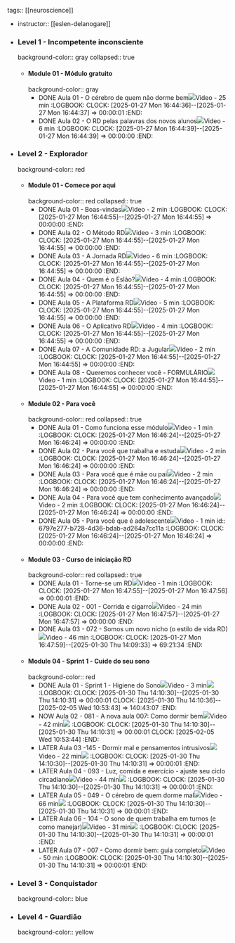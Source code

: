 tags:: [[neuroscience]]

- instructor:: [[eslen-delanogare]]
- ### Level 1 - Incompetente inconsciente
  background-color:: gray
  collapsed:: true
	- #### Module 01 - Módulo gratuito
	  background-color:: gray
		- DONE Aula 01 - O cérebro de quem não dorme bem![](https://ambiente.reservatoriodedopamina.com.br/assets/images/ic-check.svg)Video - 25 min
		  :LOGBOOK:
		  CLOCK: [2025-01-27 Mon 16:44:36]--[2025-01-27 Mon 16:44:37] =>  00:00:01
		  :END:
		- DONE Aula 02 - O RD pelas palavras dos novos alunos![](https://ambiente.reservatoriodedopamina.com.br/assets/images/ic-check.svg)Video - 6 min
		  :LOGBOOK:
		  CLOCK: [2025-01-27 Mon 16:44:39]--[2025-01-27 Mon 16:44:39] =>  00:00:00
		  :END:
- ### Level 2 - Explorador
  background-color:: red
	- #### Module 01 - Comece por aqui
	  background-color:: red
	  collapsed:: true
		- DONE Aula 01 - Boas-vindas![](https://ambiente.reservatoriodedopamina.com.br/assets/images/ic-check.svg)Video - 2 min
		  :LOGBOOK:
		  CLOCK: [2025-01-27 Mon 16:44:55]--[2025-01-27 Mon 16:44:55] =>  00:00:00
		  :END:
		- DONE Aula 02 - O Método RD![](https://ambiente.reservatoriodedopamina.com.br/assets/images/ic-check.svg)Video - 3 min
		  :LOGBOOK:
		  CLOCK: [2025-01-27 Mon 16:44:55]--[2025-01-27 Mon 16:44:55] =>  00:00:00
		  :END:
		- DONE Aula 03 - A Jornada RD![](https://ambiente.reservatoriodedopamina.com.br/assets/images/ic-check.svg)Video - 6 min
		  :LOGBOOK:
		  CLOCK: [2025-01-27 Mon 16:44:55]--[2025-01-27 Mon 16:44:55] =>  00:00:00
		  :END:
		- DONE Aula 04 - Quem é o Eslão?![](https://ambiente.reservatoriodedopamina.com.br/assets/images/ic-check.svg)Video - 4 min
		  :LOGBOOK:
		  CLOCK: [2025-01-27 Mon 16:44:55]--[2025-01-27 Mon 16:44:55] =>  00:00:00
		  :END:
		- DONE Aula 05 - A Plataforma RD![](https://ambiente.reservatoriodedopamina.com.br/assets/images/ic-check.svg)Video - 5 min
		  :LOGBOOK:
		  CLOCK: [2025-01-27 Mon 16:44:55]--[2025-01-27 Mon 16:44:55] =>  00:00:00
		  :END:
		- DONE Aula 06 - O Aplicativo RD![](https://ambiente.reservatoriodedopamina.com.br/assets/images/ic-check.svg)Video - 4 min
		  :LOGBOOK:
		  CLOCK: [2025-01-27 Mon 16:44:55]--[2025-01-27 Mon 16:44:55] =>  00:00:00
		  :END:
		- DONE Aula 07 - A Comunidade RD: a Jugular![](https://ambiente.reservatoriodedopamina.com.br/assets/images/ic-check.svg)Video - 2 min
		  :LOGBOOK:
		  CLOCK: [2025-01-27 Mon 16:44:55]--[2025-01-27 Mon 16:44:55] =>  00:00:00
		  :END:
		- DONE Aula 08 - Queremos conhecer você - FORMULÁRIO![](https://ambiente.reservatoriodedopamina.com.br/assets/images/ic-check.svg)Video - 1 min
		  :LOGBOOK:
		  CLOCK: [2025-01-27 Mon 16:44:55]--[2025-01-27 Mon 16:44:55] =>  00:00:00
		  :END:
	- #### Module 02 - Para você
	  background-color:: red
	  collapsed:: true
		- DONE Aula 01 - Como funciona esse módulo![](https://ambiente.reservatoriodedopamina.com.br/assets/images/ic-check.svg)Video - 1 min
		  :LOGBOOK:
		  CLOCK: [2025-01-27 Mon 16:46:24]--[2025-01-27 Mon 16:46:24] =>  00:00:00
		  :END:
		- DONE Aula 02 - Para você que trabalha e estuda![](https://ambiente.reservatoriodedopamina.com.br/assets/images/ic-check.svg)Video - 2 min
		  :LOGBOOK:
		  CLOCK: [2025-01-27 Mon 16:46:24]--[2025-01-27 Mon 16:46:24] =>  00:00:00
		  :END:
		- DONE Aula 03 - Para você que é mãe ou pai![](https://ambiente.reservatoriodedopamina.com.br/assets/images/ic-check.svg)Video - 2 min
		  :LOGBOOK:
		  CLOCK: [2025-01-27 Mon 16:46:24]--[2025-01-27 Mon 16:46:24] =>  00:00:00
		  :END:
		- DONE Aula 04 - Para você que tem conhecimento avançado![](https://ambiente.reservatoriodedopamina.com.br/assets/images/ic-check.svg)Video - 2 min
		  :LOGBOOK:
		  CLOCK: [2025-01-27 Mon 16:46:24]--[2025-01-27 Mon 16:46:24] =>  00:00:00
		  :END:
		- DONE Aula 05 - Para você que é adolescente![](https://ambiente.reservatoriodedopamina.com.br/assets/images/ic-check.svg)Video - 1 min
		  id:: 6797e277-b728-4d36-bdab-ad264a7cc11a
		  :LOGBOOK:
		  CLOCK: [2025-01-27 Mon 16:46:24]--[2025-01-27 Mon 16:46:24] =>  00:00:00
		  :END:
	- #### Module 03 - Curso de iniciação RD
	  background-color:: red
	  collapsed:: true
		- DONE Aula 01 - Torne-se um RD![](https://ambiente.reservatoriodedopamina.com.br/assets/images/ic-check.svg)Video - 1 min
		  :LOGBOOK:
		  CLOCK: [2025-01-27 Mon 16:47:55]--[2025-01-27 Mon 16:47:56] =>  00:00:01
		  :END:
		- DONE Aula 02 - 001 - Corrida e cigarro![](https://ambiente.reservatoriodedopamina.com.br/assets/images/ic-check.svg)Video - 24 min
		  :LOGBOOK:
		  CLOCK: [2025-01-27 Mon 16:47:57]--[2025-01-27 Mon 16:47:57] =>  00:00:00
		  :END:
		- DONE Aula 03 - 072 - Somos um novo nicho (o estilo de vida RD)![](https://ambiente.reservatoriodedopamina.com.br/assets/images/ic-play-list.svg)Video - 46 min
		  :LOGBOOK:
		  CLOCK: [2025-01-27 Mon 16:47:59]--[2025-01-30 Thu 14:09:33] =>  69:21:34
		  :END:
	- #### Module 04 - Sprint 1 - Cuide do seu sono
	  background-color:: red
		- DONE Aula 01 - Sprint 1 - Higiene do Sono![](https://ambiente.reservatoriodedopamina.com.br/assets/images/ic-play-list.svg)Video - 3 min![](https://ambiente.reservatoriodedopamina.com.br/assets/images/ic-lock-lesson.svg)
		  :LOGBOOK:
		  CLOCK: [2025-01-30 Thu 14:10:30]--[2025-01-30 Thu 14:10:31] =>  00:00:01
		  CLOCK: [2025-01-30 Thu 14:10:36]--[2025-02-05 Wed 10:53:43] =>  140:43:07
		  :END:
		- NOW Aula 02 - 081 - A nova aula 007: Como dormir bem![](https://ambiente.reservatoriodedopamina.com.br/assets/images/ic-play-list.svg)Video - 42 min![](https://ambiente.reservatoriodedopamina.com.br/assets/images/ic-lock-lesson.svg)
		  :LOGBOOK:
		  CLOCK: [2025-01-30 Thu 14:10:30]--[2025-01-30 Thu 14:10:31] =>  00:00:01
		  CLOCK: [2025-02-05 Wed 10:53:44]
		  :END:
		- LATER Aula 03 -145 - Dormir mal e pensamentos intrusivos![](https://ambiente.reservatoriodedopamina.com.br/assets/images/ic-play-list.svg)Video - 22 min![](https://ambiente.reservatoriodedopamina.com.br/assets/images/ic-lock-lesson.svg)
		  :LOGBOOK:
		  CLOCK: [2025-01-30 Thu 14:10:30]--[2025-01-30 Thu 14:10:31] =>  00:00:01
		  :END:
		- LATER Aula 04 - 093 - Luz, comida e exercício - ajuste seu ciclo circadiano![](https://ambiente.reservatoriodedopamina.com.br/assets/images/ic-play-list.svg)Video - 44 min![](https://ambiente.reservatoriodedopamina.com.br/assets/images/ic-lock-lesson.svg)
		  :LOGBOOK:
		  CLOCK: [2025-01-30 Thu 14:10:30]--[2025-01-30 Thu 14:10:31] =>  00:00:01
		  :END:
		- LATER Aula 05 - 049 - O cérebro de quem dorme mal![](https://ambiente.reservatoriodedopamina.com.br/assets/images/ic-play-list.svg)Video - 66 min![](https://ambiente.reservatoriodedopamina.com.br/assets/images/ic-lock-lesson.svg)
		  :LOGBOOK:
		  CLOCK: [2025-01-30 Thu 14:10:30]--[2025-01-30 Thu 14:10:31] =>  00:00:01
		  :END:
		- LATER Aula 06 - 104 - O sono de quem trabalha em turnos (e como manejar)![](https://ambiente.reservatoriodedopamina.com.br/assets/images/ic-play-list.svg)Video - 31 min![](https://ambiente.reservatoriodedopamina.com.br/assets/images/ic-lock-lesson.svg)
		  :LOGBOOK:
		  CLOCK: [2025-01-30 Thu 14:10:30]--[2025-01-30 Thu 14:10:31] =>  00:00:01
		  :END:
		- LATER Aula 07 - 007 - Como dormir bem: guia completo![](https://ambiente.reservatoriodedopamina.com.br/assets/images/ic-check.svg)Video - 50 min
		  :LOGBOOK:
		  CLOCK: [2025-01-30 Thu 14:10:30]--[2025-01-30 Thu 14:10:31] =>  00:00:01
		  :END:
- ### Level 3 - Conquistador
  background-color:: blue
- ### Level 4 - Guardião
  background-color:: yellow
